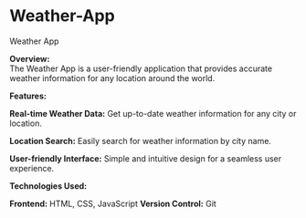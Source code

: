 # Weather-App
Weather App

**Overview:**  
The Weather App is a user-friendly application that provides accurate weather information for any location around the world.

**Features:**

**Real-time Weather Data:** Get up-to-date weather information for any city or location.

**Location Search:** Easily search for weather information by city name.

**User-friendly Interface:** Simple and intuitive design for a seamless user experience.

**Technologies Used:**

**Frontend:** HTML, CSS, JavaScript
**Version Control:** Git
